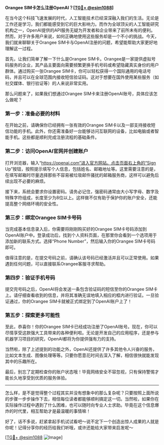**Orangee SIM卡怎么注册OpenAI？[[TG💪+ @esim1088](https://t.me/s/esim1088)]**

在当今这个科技飞速发展的时代，人工智能技术已经深深融入我们的生活。无论是工作还是学习，我们都能感受到它的巨大影响力。而作为全球顶尖的人工智能研究机构之一，OpenAI提供的API服务无疑为开发者和企业带来了前所未有的便利。然而，对于许多用户来说，如何正确地使用这些服务却是一个不小的挑战。今天，我们就来聊聊关于Orangee SIM卡与OpenAI注册的问题，希望能帮助大家更好地理解这一过程。

首先，让我们简单了解一下什么是Orangee SIM卡。Orangee是一家提供虚拟号码服务的企业，其产品主要面向需要频繁更换手机号码或希望隐藏真实身份的用户群体。通过购买一张Orangee SIM卡，你可以轻松获得一个国际通用的电话号码，并且可以在全球范围内接收短信验证码。这对于想要在国外使用某些服务（如社交媒体、银行验证等）的人来说非常实用。

那么问题来了，如果我们想通过Orangee SIM卡来注册OpenAI账号，具体应该怎么做呢？

### 第一步：准备必要的材料

在开始之前，请确保你已经拥有一张有效的Orangee SIM卡以及一部支持接收短信功能的手机。此外，你还需准备好一台能够访问互联网的设备，比如电脑或者智能手机。这些都是顺利完成注册流程的基础条件。

### 第二步：访问OpenAI官网并创建账户

打开浏览器，输入“https://openai.com”进入官方网站。点击页面右上角的“Sign Up”按钮，按照提示填写个人信息，包括姓名、邮箱地址等。这里需要注意的是，在填写邮箱时尽量选择那些不容易被垃圾邮件骚扰的邮箱服务商，这样可以避免后续出现不必要的麻烦。

接下来，系统会要求你设置密码。请务必记住，强密码通常由大小写字母、数字及特殊字符组成，长度至少为8位以上。这样做不仅有助于保护你的账户安全，还能提高整个网络环境的安全性。

### 第三步：绑定Orangee SIM卡号码

当完成基本信息录入后，你需要将刚刚购买好的Orangee SIM卡号码添加到OpenAI账户中。登录成功后，找到个人资料页面，在那里你会看到一个选项用于添加新的联系方式。选择“Phone Number”，然后输入你的Orangee SIM卡号码即可。

值得注意的是，在提交号码之前，请确认该号码已经激活并且可以正常使用。如果遇到任何问题，可以直接联系Orangee客服寻求帮助。

### 第四步：验证手机号码

提交完号码之后，OpenAI将会发送一条包含验证码的短信至你的Orangee SIM卡上。请仔细查看收到的信息，并将其准确无误地填入相应的框内进行验证。一旦验证通过，你的Orangee SIM卡就被正式绑定到了OpenAI账户上了！

### 第五步：探索更多可能性

至此，恭喜你！你的Orangee SIM卡已经成功注册了OpenAI账号。现在，你可以尽情享受这款强大工具带来的各种便利啦。无论是开发自己的应用程序，还是参与机器学习项目的研究，OpenAI都将为你提供强有力的支持。

当然啦，除了上述提到的功能之外，OpenAI还提供了许多其他令人兴奋的服务，比如文本生成、图像处理等等。只要你愿意花时间去深入了解，相信很快就能发现其中的乐趣所在。

最后，别忘了定期检查你的账户状态哦！毕竟网络安全不容忽视，只有保持警惕才能长久地享受到优质的服务体验。

---

怎么样，是不是觉得整个过程其实并没有想象中的那么复杂呢？只要按照上面所说的步骤一步步操作下去，相信每位读者都能够顺利搞定这一切。当然啦，如果你在实际操作过程中遇到了什么困难，也可以随时向专业人士求助。毕竟在这个信息爆炸的时代里，相互帮助才是最温暖的事情嘛！

好了，话不多说，赶紧拿起手机试试看吧～说不定下一个创造出惊人成果的人就是你呢！记得分享你的经历给我们听哦，或许还能给大家带来启发呢～

[[TG💪+ @esim1088](https://t.me/s/esim1088) ![Image](https://i.postimg.cc/4NQfJmqS/Snipaste-2025-05-13-00-14-12.png)]